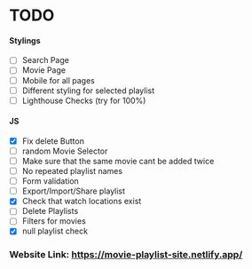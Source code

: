 # TODO
#### Stylings
- [ ] Search Page
- [ ] Movie Page
- [ ] Mobile for all pages
- [ ] Different styling for selected playlist
- [ ] Lighthouse Checks (try for 100%)

#### JS 
- [x] Fix delete Button
- [ ] random Movie Selector
- [ ] Make sure that the same movie cant be added twice
- [ ] No repeated playlist names
- [ ] Form validation
- [ ] Export/Import/Share playlist
- [x] Check that watch locations exist
- [ ] Delete Playlists
- [ ] Filters for movies
- [x] null playlist check
### Website Link: https://movie-playlist-site.netlify.app/
